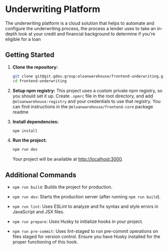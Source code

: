 # Underwriting Platform

The underwriting platform is a cloud solution that helps to automate and configure the underwriting process, the process a lender uses to take an in-depth look at your credit and financial background to determine if you're eligible for a loan

## Getting Started

1. **Clone the repository:**

    ```bash
    git clone git@git.gdev.group:eloanwarehouse/frontend-underwriting.git
    cd frontend-underwriting
    ```

2. **Setup npm registry:**
   This project uses a custom private npm registry, so you should set it up. Create `.npmrc` file in the root directory, and add `@eloanwarehouse:registry` and your credentials to use that registry. You can find  instructions in the `@eloanwarehouse/frontend-core` package readme


3. **Install dependencies:**

    ```bash
    npm install
    ```

4. **Run the project:**

    ```bash
    npm run dev
    ```

    Your project will be available at [http://localhost:3000](http://localhost:3000).

## Additional Commands

- `npm run build`: Builds the project for production.

- `npm run dev`: Starts the production server (after running `npm run build`).

- `npm run lint`: Uses ESLint to analyze and fix syntax and style errors in JavaScript and JSX files.

- `npm run prepare`: Uses Husky to initialize hooks in your project.

- `npm run pre-commit`: Uses lint-staged to run pre-commit operations on files staged for version control. Ensure you have Husky installed for the proper functioning of this hook.
